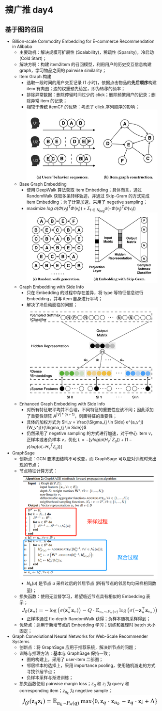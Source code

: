 # 搜广推 day4

## 基于图的召回

+ Billion-scale Commodity Embedding for E-commerce Recommendation in Alibaba
  + 主要动机：解决规模可扩展性 (Scalability)，稀疏性 (Sparsity)，冷启动 (Cold Start)；
  + 解决方啊：构建 item2item 的召回模型，利用用户的历史交互信息构建 graph，学习物品之间的 pairwise similarity；
  + Item Graph 构建
    + 选取一段时间的用户交互记录 (1 小时)，依据点击物品的**先后顺序**构建 item 有向图；边的权重预先给定，即为转移的频率；
    + 排除异常数据：删除停留时间过少的 click；删除频繁用户的记录；删除异常 item 的记录；
    + 相较于传统 itemCF 的优势：考虑了 click 序列顺序的影响；
        ![graph](pic/garph.png)
  + Base Graph Embedding
    + 使用 DeepWalk 算法获取 item Embedding；具体而言，通过 RandomWalk 获取多条转移轨迹，并通过 Skip-Gram 的方式完成 item Embedding；为了计算加速，采用了 negetive sampling；
    + maximize $log\ \sigma(\Phi(v_j)^T \Phi(v_i)) + \Sigma_{t \in N_{beg}}\sigma(-\Phi(v_j)^T \Phi(v_t))$
        ![embedding](pic/embedding.png)
  + Graph Embedding with Side Info
    + 只在 Embedding 的过程中存在差异，将 type 等特征信息进行 Embedding，并与 item 自身进行平均；
    + 解决了冷启动面临的问题；
        ![GES](pic/GES.png)
  + Enhanced Graph Embedding with Side Info
    + 对所有特征取平均并不合理，不同特征的重要性应该不同；因此添加了重要性矩阵 $A^{|V|*(n+1)}$，刻画特征的重要性；
    + 具体的加权方式为 $H_v = \frac{\Sigma_{j \in Side} e^{a_v^j}{W_v^j}}{\Sigma_{j \in Side}}$
    + 仍然采用了 negetive sampling 的方式进行加速，对于中心 item $v$，正样本或者负样本 $v$，优化 $L = -[ylog(\sigma(H_v^T Z_u)) + (1-y)log(\sigma(-H_v^T Z_u))]$
+ GraphSage
  + 创新点：GCN 要求图结构不可改变，而 GraphSage 可以应对训练时未出现的节点；
  + 节点特征计算方式：
    ![graphsage](pic/graphsage.png)
    + $N_k(u)$ 是节点 $u$ 采样过后的邻居节点 (所有节点的邻居均匀采样相同数量)；
  + 损失函数：使用无监督学习，希望临近节点具有相似的 Embedding 表示；
    ![loss](pic/loss.png)
    + 正样本通过 fix-depth RandomWalk 获得；负样本随机采样得到；
  + 优势点：适用于新增节点的 Embedding 学习；训练和推理时 batch 大小固定；
+ Graph Convolutional Neural Networks for Web-Scale Recommender Systems
  + 创新点：将 GraphSage 应用于推荐系统，解决新节点的问题；
  + 训练与推理方法：基本与 GraphSage 保持一致；
    + 图的构建上，采用了 user-item 二部图；
    + 邻居样本的选择上，采用 importance pooling，使用随机游走的方式寻找邻居节点；
    + 负样本采样与渐进训练；
  + 损失函数使用 pairwise margin loss；$z_q$ 和 $z_i$ 为 query 和 corresponding item；$z_{n_k}$ 为 negetive sample；
    ![loss](pic/pin_loss.png)